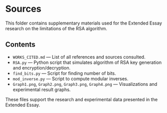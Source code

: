 # Sources

This folder contains supplementary materials used for the Extended Essay research on the limitations of the RSA algorithm.

## Contents

- `WORKS_CITED.md` — List of all references and sources consulted.
- `RSA.py` — Python script that simulates algorithm of RSA key generation and encryption/decryption.
- `find_bits.py` — Script for finding number of bits.
- `mod_inverse.py` — Script to compute modular inverses.
- `Graph1.png`, `Graph2.png`, `Graph3.png`, `Graph4.png` — Visualizations and experimental result graphs.

These files support the research and experimental data presented in the Extended Essay.
